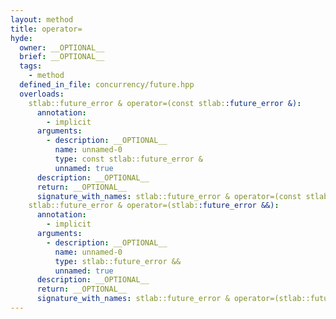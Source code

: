 ```yaml
---
layout: method
title: operator=
hyde:
  owner: __OPTIONAL__
  brief: __OPTIONAL__
  tags:
    - method
  defined_in_file: concurrency/future.hpp
  overloads:
    stlab::future_error & operator=(const stlab::future_error &):
      annotation:
        - implicit
      arguments:
        - description: __OPTIONAL__
          name: unnamed-0
          type: const stlab::future_error &
          unnamed: true
      description: __OPTIONAL__
      return: __OPTIONAL__
      signature_with_names: stlab::future_error & operator=(const stlab::future_error &)
    stlab::future_error & operator=(stlab::future_error &&):
      annotation:
        - implicit
      arguments:
        - description: __OPTIONAL__
          name: unnamed-0
          type: stlab::future_error &&
          unnamed: true
      description: __OPTIONAL__
      return: __OPTIONAL__
      signature_with_names: stlab::future_error & operator=(stlab::future_error &&)
---
```

